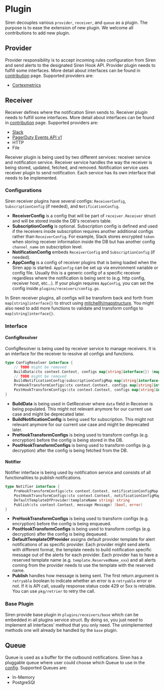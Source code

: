 # Plugin

Siren decouples various `provider`, `receiver`, and `queue` as a plugin. The purpose is to ease the extension of new plugin. We welcome all contributions to add new plugin.

## Provider

Provider responsibility is to accept incoming rules configuration from Siren and send alerts to the designated Siren Hook API. Provider plugin needs to fulfill some interfaces. More detail about interfaces can be found in [contribution](../contribute/provider.md) page. Supported providers are:

- [Cortexmetrics](https://cortexmetrics.io/)

## Receiver

Receiver defines where the notification Siren sends to. Receiver plugin needs to fulfill some interfaces. More detail about interfaces can be found in [contribution](../contribute/receiver.md) page. Supported providers are:

- [Slack](https://api.slack.com/methods/chat.postMessage)
- [PagerDuty Events API v1](https://developer.pagerduty.com/docs/ZG9jOjExMDI5NTc3-events-api-v1)
- HTTP
- File

Receiver plugin is being used by two different services: receiver service and notification service. Receiver service handles the way the receiver is being stored, updated, fetched, and removed. Notification service uses receiver plugin to send notification. Each service has its own interface that needs to be implemented.

### Configurations

Siren receiver plugins have several configs: `ReceiverConfig`, `SubscriptionConfig` (if needed), and `NotificationConfig`.

- **ReceiverConfig** is a config that will be part of `receiver.Receiver` struct and will be stored inside the DB's receivers table.
- **SubscriptionConfig** is optional. Subscription config is defined and used if the receivers inside subscription requires another additional configs rather than `ReceiverConfig`. For example, Slack stores encrypted `token` when storing receiver information inside the DB but has another config `channel_name` on subscription level.
- **NotificationConfig** embeds `ReceiverConfig` and `SubscriptionConfig` (if needed).
- **AppConfig** is a config of receiver plugins that is being loaded when the Siren app is started. `AppConfig` can be set up via environment variable or config file. Usually this is a generic config of a specific receiver regardless where the notification is being sent to (e.g. http config, receiver host, etc...). If your plugin requires `AppConfig`, you can set the config inside `plugins/receivers/config.go`.

In Siren receiver plugins, all configs will be transform back and forth from `map[string]interface{}` to struct using [mitchellh/mapstructure](https://github.com/mitchellh/mapstructure). You might also need to add more functions to validate and transform configs to `map[string]interface{}`.

### Interface

#### ConfigResolver

ConfigResolver is being used by receiver service to manage receivers. It is an interface for the receiver to resolve all configs and functions.

```go
type ConfigResolver interface {
    // TODO might be removed
	BuildData(ctx context.Context, configs map[string]interface{}) (map[string]interface{}, error)
    // TODO might be removed
	BuildNotificationConfig(subscriptionConfigMap map[string]interface{}, receiverConfigMap map[string]interface{}) (map[string]interface{}, error)
	PreHookTransformConfigs(ctx context.Context, configs map[string]interface{}) (map[string]interface{}, error)
	PostHookTransformConfigs(ctx context.Context, configs map[string]interface{}) (map[string]interface{}, error)
}
```

- **BuildData** is being used in GetReceiver where `data` field in Receiver is being populated. This might not relevant anymore for our current use case and might be deprecated later.
- **BuildNotificationConfig** is being used for subscription. This might not relevant anymore for our current use case and might be deprecated later.
- **PreHookTransformConfigs** is being used to transform configs (e.g. encryption) before the config is being stored in the DB.
- **PostHookTransformConfigs** is being used to transform configs (e.g. decryption) after the config is being fetched from the DB.

#### Notifier

Notifier interface is being used by notification service and consists of all functionalities to publish notifications.

```go
type Notifier interface {
	PreHookTransformConfigs(ctx context.Context, notificationConfigMap map[string]interface{}) (map[string]interface{}, error)
	PostHookTransformConfigs(ctx context.Context, notificationConfigMap map[string]interface{}) (map[string]interface{}, error)
	DefaultTemplateOfProvider(templateName string) string
	Publish(ctx context.Context, message Message) (bool, error)
}
```

- **PreHookTransformConfigs** is being used to transform configs (e.g. encryption) before the config is being enqueued.
- **PostHookTransformConfigs** is being used to transform configs (e.g. decryption) after the config is being dequeued.
- **DefaultTemplateOfProvider** assigns default provider template for alert notifications of as specific provider. Each provider might send alerts with different format, the template needs to build notification specific message out of the alerts for each provider. Each provider has to have a reserved template name (e.g. `template.ReservedName_xxx`) and all alerts coming from the provider needs to use the template with the reserved name.
- **Publish** handles how message is being sent. The first return argument is `retryable` boolean to indicate whether an error is a `retryable` error or not. If it is API call, usually response status code 429 or 5xx is retriable. You can use `pkg/retrier` to retry the call.

### Base Plugin

Siren provide base plugin in `plugins/receivers/base` which can be embedded in all plugins service struct. By doing so, you just need to implement all interfaces' method that you only need. The unimplemented methods one will already be handled by the `base` plugin.

## Queue

Queue is used as a buffer for the outbound notifications. Siren has a pluggable queue where user could choose which Queue to use in the [config](../reference/server_configuration.md). Supported Queues are:

- In-Memory
- PostgreSQl
